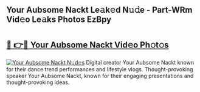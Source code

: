 ## Your Aubsome Nackt Le𝚊k𝚎d N𝚞𝚍e - Part-WRm Vid𝚎o Le𝚊ks Photos EzBpy

# <h2><a href="http://fb1bln8.evod.top/?m=Your+Aubsome+Nackt">🔗 👉🔴 Your Aubsome Nackt Vid𝚎o Ph𝚘t𝚘s</a></h2>

[![Your Aubsome Nackt N𝚞d𝚎s](https://i.imgur.com/8V9OHl7.gif)](http://fb1bln8.evod.top/?m=Your+Aubsome+Nackt)
Digital creator Your Aubsome Nackt known for their dance trend performances and lifestyle vlogs. Thought-provoking speaker Your Aubsome Nackt, known for their engaging presentations and thought-provoking ideas. 
